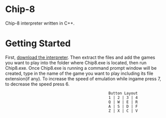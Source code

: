 # Chip-8
Chip-8 interpreter written in C++.


# Getting Started
First, [download the interpreter](https://drive.google.com/open?id=1AQovEvOPGeSMh3EY6x6plrHC55xMtDyF). Then extract the files and add the games you want to play into the folder where Chip8.exe is located, then run Chip8.exe. Once Chip8.exe is running a command prompt window will be created, type in the name of the game you want to play including its file extension(if any). To increase the speed of emulation while ingame press 7, to decrease the speed press 6. 
                                                 
                                                  Button Layout
                                                  1 | 2 | 3 | 4
                                                  Q | W | E | R
                                                  A | S | D | F
                                                  Z | X | C | V


